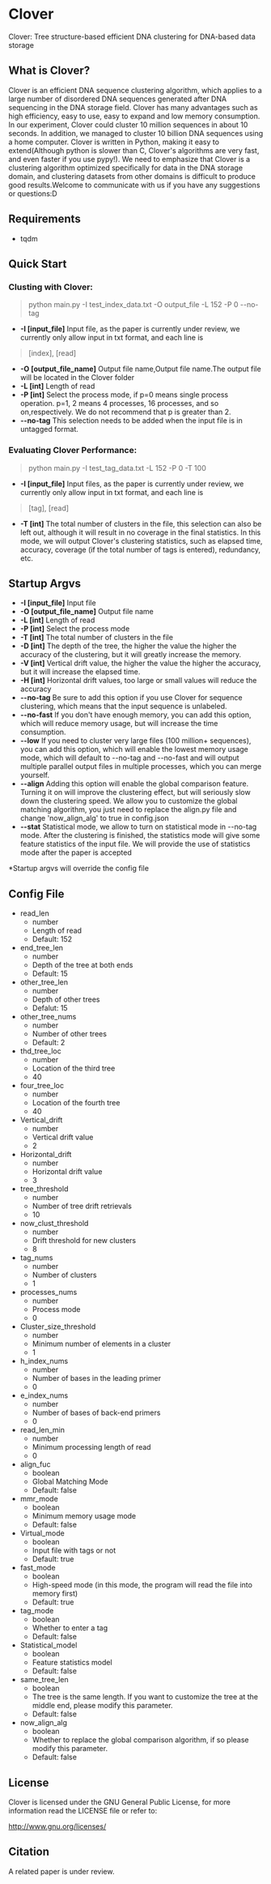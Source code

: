 # Clover
Clover:  Tree structure-based efficient DNA clustering for DNA-based data storage


## What is Clover?
Clover is an efficient DNA sequence clustering algorithm, which applies to a large number of disordered DNA sequences generated after DNA sequencing in the DNA storage field. Clover has many advantages such as high efficiency, easy to use, easy to expand and low memory consumption. In our experiment, Clover could cluster 10 million sequences in about 10 seconds. In addition, we managed to cluster 10 billion DNA sequences using a home computer. Clover is written in Python, making it easy to extend(Although python is slower than C, Clover's algorithms are very fast, and even faster if you use pypy!). We need to emphasize that Clover is a clustering algorithm optimized specifically for data in the DNA storage domain, and clustering datasets from other domains is difficult to produce good results.Welcome to communicate with us if you have any suggestions or questions:D

## Requirements
- tqdm

## Quick Start
### Clusting with Clover:
> python main.py -I test_index_data.txt -O output_file -L 152 -P 0 --no-tag
- **-I [input_file]** Input file, as the paper is currently under review, we currently only allow input in txt format, and each line is 
> [index], [read]
- **-O [output_file_name]** Output file name,Output file name.The output file will be located in the Clover folder
- **-L [int]** Length of read
- **-P [int]** Select the process mode, if p=0 means single process operation. p=1, 2 means 4 processes, 16 processes, and so on,respectively. We do not recommend that p is greater than 2.
- **--no-tag** This selection needs to be added when the input file is in untagged format.
### Evaluating Clover Performance:
> python main.py -I test_tag_data.txt -L 152 -P 0 -T 100
- **-I [input_file]** Input files, as the paper is currently under review, we currently only allow input in txt format, and each line is 
> [tag], [read]
- **-T [int]** The total number of clusters in the file, this selection can also be left out, although it will result in no coverage in the final statistics.
In this mode, we will output Clover's clustering statistics, such as elapsed time, accuracy, coverage (if the total number of tags is entered), redundancy, etc.

## Startup Argvs

- **-I [input_file]** Input file
- **-O [output_file_name]** Output file name
- **-L [int]** Length of read
- **-P [int]** Select the process mode
- **-T [int]** The total number of clusters in the file
- **-D [int]** The depth of the tree, the higher the value the higher the accuracy of the clustering, but it will greatly increase the memory.
- **-V [int]** Vertical drift value, the higher the value the higher the accuracy, but it will increase the elapsed time.
- **-H [int]** Horizontal drift values, too large or small values will reduce the accuracy
- **--no-tag** Be sure to add this option if you use Clover for sequence clustering, which means that the input sequence is unlabeled.
- **--no-fast** If you don't have enough memory, you can add this option, which will reduce memory usage, but will increase the time consumption.
- **--low** If you need to cluster very large files (100 million+ sequences), you can add this option, which will enable the lowest memory usage mode, which will default to --no-tag and --no-fast and will output multiple parallel output files in multiple processes, which you can merge yourself.
- **--align** Adding this option will enable the global comparison feature. Turning it on will improve the clustering effect, but will seriously slow down the clustering speed. We allow you to customize the global matching algorithm, you just need to replace the align.py file and change 'now_align_alg' to true in config.json
- **--stat** Statistical mode, we allow to turn on statistical mode in --no-tag mode. After the clustering is finished, the statistics mode will give some feature statistics of the input file. We will provide the use of statistics mode after the paper is accepted

*Startup argvs will override the config file

## Config File

- read_len
  - number
  - Length of read
  - Default: 152
- end_tree_len
  - number
  - Depth of the tree at both ends
  - Default: 15
- other_tree_len
  - number
  - Depth of other trees
  - Defalut: 15
- other_tree_nums
  - number
  - Number of other trees
  - Default: 2
- thd_tree_loc
  - number
  - Location of the third tree
  - 40
- four_tree_loc
  - number
  - Location of the fourth tree
  - 40
- Vertical_drift
  - number
  - Vertical drift value
  - 2
- Horizontal_drift
  - number
  - Horizontal drift value
  - 3
- tree_threshold
  - number
  - Number of tree drift retrievals
  - 10
- now_clust_threshold
  - number
  - Drift threshold for new clusters
  - 8
- tag_nums
  - number
  - Number of clusters
  - 1
- processes_nums
  - number
  - Process mode
  - 0
- Cluster_size_threshold
  - number
  - Minimum number of elements in a cluster
  - 1
- h_index_nums
  - number
  - Number of bases in the leading primer
  - 0
- e_index_nums
  - number
  - Number of bases of back-end primers
  - 0
- read_len_min
  - number
  - Minimum processing length of read
  - 0
- align_fuc
  - boolean
  - Global Matching Mode
  - Default: false
- mmr_mode
  - boolean
  - Minimum memory usage mode
  - Default: false
- Virtual_mode
  - boolean
  - Input file with tags or not
  - Default: true
- fast_mode
  - boolean
  - High-speed mode (in this mode, the program will read the file into memory first)
  - Default: true
- tag_mode
  - boolean
  - Whether to enter a tag
  - Default: false
- Statistical_model
  - boolean
  - Feature statistics model
  - Default: false
- same_tree_len
  - boolean
  - The tree is the same length. If you want to customize the tree at the middle end, please modify this parameter.
  - Default: false
- now_align_alg
  - boolean
  - Whether to replace the global comparison algorithm, if so please modify this parameter.
  - Default: false

## License

Clover is licensed under the GNU General Public License, for more information read the LICENSE file or refer to:

http://www.gnu.org/licenses/

## Citation

A related paper is under review.
